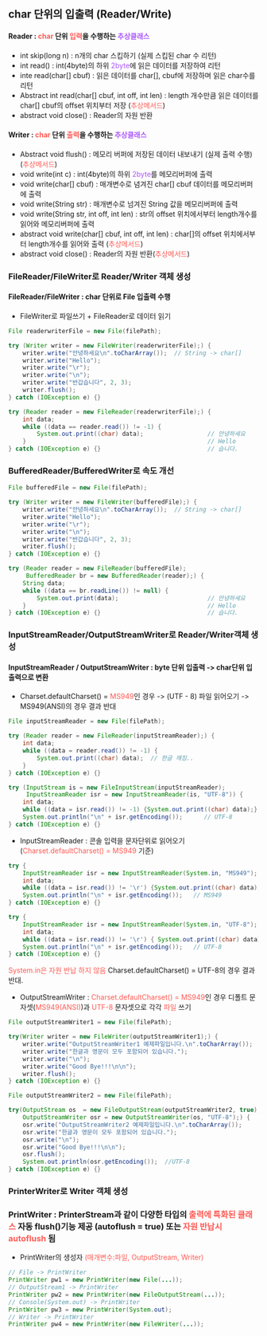 ## char 단위의 입출력 (Reader/Write)

#### Reader : <span style="color:#ff5a54">char</span> 단위 <span style="color:#ff5a54">입력</span>을 수행하는 <span style="color:#AC58FA">추상클래스</span>

- int skip(long n) : n개의 char 스킵하기 (실제 스킵된 char 수 리턴)
- int read() : int(4byte)의 하위 <span style="color:#AC58FA">2byte</span>에 읽은 데이터를 저장하여 리턴
- inte read(char[] cbuf) : 읽은 데이터를 char[], cbuf에 저장하며 읽은 char수를 리턴
- Abstract int read(char[] cbuf, int off, int len) : length 개수만큼 읽은 데이터를 char[] cbuf의 offset 위치부터 저장 (<span style="color:#ff5a54">추상메서드</span>)
- abstract void close() : Reader의 자원 반환





#### Writer : <span style="color:#ff5a54">char</span> 단위 <span style="color:#ff5a54">출력</span>을 수행하는 <span style="color:#AC58FA">추상클래스</span>

- Abstract void flush() : 메모리 버퍼에 저장된 데이터 내보내기 (실제 출력 수행) (<span style="color:#ff5a54">추상메서드</span>)
- void write(int c) : int(4byte)의 하위 <span style="color:#AC58FA">2byte</span>를 메모리버퍼에 출력
- void write(char[] cbuf) : 매개변수로 념겨진 char[] cbuf 데이터를 메모리버퍼에 출력
- void write(String str) : 매개변수로 넘겨진 String 값을 메모리버퍼에 출력
- void write(String str, int off, int len) : str의 offset 위치에서부터 length개수를 읽어와 메모리버퍼에 출력
- abstract void write(char[] cbuf, int off, int len) : char[]의 offset 위치에서부터 length개수를 읽어와 출력 (<span style="color:#ff5a54">추상메서드</span>)
- abstract void close() : Reader의 자원 반환(<span style="color:#ff5a54">추상메서드</span>)



### FileReader/FileWriter로 Reader/Writer 객체 생성

#### FileReader/FileWriter : char 단위로 File 입출력 수행

- FileWriter로 파일쓰기 + FileReader로 데이터 읽기

```java
File readerwriterFile = new File(filePath);

try (Writer writer = new FileWriter(readerwriterFile);) {
    writer.write("안녕하세요\n".toCharArray());  // String -> char[]
    writer.write("Hello");
    writer.write("\r");
    writer.write("\n");
    writer.write("반갑습니다", 2, 3);
    writer.flush();
} catch (IOException e) {}

try (Reader reader = new FileReader(readerwriterFile);) {
    int data;
    while ((data == reader.read()) != -1) {
        System.out.print((char) data);                  // 안녕하세요
    }                                                   // Hello
} catch (IOException e) {}                              // 습니다.
```





### BufferedReader/BufferedWriter로 속도 개선

```java
File bufferedFile = new File(filePath);

try (Writer writer = new FileWriter(bufferedFile);) {
    writer.write("안녕하세요\n".toCharArray());  // String -> char[]
    writer.write("Hello");
    writer.write("\r");
    writer.write("\n");
    writer.write("반갑습니다", 2, 3);
    writer.flush();
} catch (IOException e) {}

try (Reader reader = new FileReader(bufferedFile);
     BufferedReader br = new BufferedReader(reader);) {
    String data;
    while ((data == br.readLine()) != null) {
        System.out.print(data);                         // 안녕하세요
    }                                                   // Hello
} catch (IOException e) {}                              // 습니다.
```



### InputStreamReader/OutputStreamWriter로 Reader/Writer객체 생성

#### InputStreamReader / OutputStreamWriter : byte 단위 입출력 -> char단위 입출력으로 변환

- Charset.defaultCharset() = <span style="color:#ff5a54">MS949</span>인 경우 -> (UTF - 8) 파일 읽어오기 -> MS949(ANSI)의 경우 결과 반대

```java
File inputStreamReader = new File(filePath);

try (Reader reader = new FileReader(inputStreamReader);) {
    int data;
    while ((data = reader.read()) != -1) {
        System.out.print((char) data);  // 한글 꺠짐..
    }
} catch (IOException e) {}

try (InputStream is = new FileInputStream(inputStreamReader);
     InputStreamReader isr = new InputStreamReader(is, "UTF-8")) {
    int data;
    while ((data = isr.read()) != -1) {System.out.print((char) data);}
    System.out.println("\n" + isr.getEncoding());      // UTF-8
} catch (IOException e) {}
```

- InputStreamReader : 콘솔 입력을 문자단위로 읽어오기 (<span style="color:#ff5a54">Charset.defaultCharset() = MS949</span> 기준)

```java
try {
    InputStreamReader isr = new InputStreamReader(System.in, "MS949");
    int data;
    while ((data = isr.read()) != '\r') {System.out.print((char) data);}
    System.out.println("\n" + isr.getEncoding());   // MS949
} catch (IOException e) {}

try {
    InputStreamReader isr = new InputStreamReader(System.in, "UTF-8");
    int data;
    while ((data = isr.read()) != '\r') { System.out.print((char) data);}   // 한글 깨짐
    System.out.println("\n" + isr.getEncoding());   // UTF-8
} catch (IOException e) {}
```

<span style="color:#ff5a54">System.in은 자원 반납 하지 않음</span>
Charset.defaultCharset() = UTF-8의 경우 결과 반대.

- OutputStreamWriter : <span style="color:#ff5a54">Charset.defaultCharset() = MS949</span>인 경우 디폴트 문자셋(<span style="color:#ff5a54">MS949(ANSI)</span>)과 <span style="color:#ff5a54">UTF-8</span> 문자셋으로 각각 <span style="color:#ff5a54">파일</span> 쓰기

```java
File outputStreamWriter1 = new File(filePath);

try(Writer writer = new FileWriter(outputStreamWriter1);) {
    writer.write("OutputStreamWriter1 예제파일입니다.\n".toCharArray());
    writer.write("한글과 영문이 모두 포함되어 있습니다.");
    writer.write("\n");
    writer.write("Good Bye!!!\n\n");
    writer.flush();
} catch (IOException e) {}
```

```java
File outputStreamWriter2 = new File(filePath);

try(OutputStream os  = new FileOutputStream(outputStreamWriter2, true);
    OutputStreamWriter osr = new OutputStreamWriter(os, "UTF-8");) {
    osr.write("OutputStreamWriter2 예제파일입니다.\n".toCharArray());
    osr.write("한글과 영문이 모두 포함되어 있습니다.");
    osr.write("\n");
    osr.write("Good Bye!!!\n\n");
    osr.flush();
    System.out.println(osr.getEncoding());  //UTF-8
} catch (IOException e) {}
```





### PrinterWriter로 Writer 객체 생성

### PrintWriter : PrinterStream과 같이 다양한 타입의 <span style="color:#ff5a54">출력에 특화된 클래스</span> 자동 flush()기능 제공 (autoflush = true) 또는 <span style="color:#ff5a54">자원 반납시 autoflush</span> 됨

- PrintWriter의 생성자 <span style="color:#ff5a54">(매개변수:파일, OutputStream, Writer)</span>

```java
// File -> PrintWriter
PrintWriter pw1 = new PrintWriter(new File(...));
// OutputStream1 -> PrintWriter
PrintWriter pw2 = new PrintWriter(new FileOutputStream(...));
// Console(System.out) -> PrintWriter
PrintWriter pw3 = new PrintWriter(System.out);
// Writer -> PrintWriter
PrintWriter pw4 = new PrintWriter(new FileWriter(...));
```















































